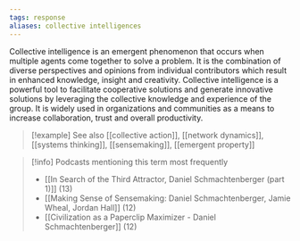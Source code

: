 ```yaml
---
tags: response
aliases: collective intelligences
---
```


Collective intelligence is an emergent phenomenon that occurs when multiple agents come together to solve a problem. It is the combination of diverse perspectives and opinions from individual contributors which result in enhanced knowledge, insight and creativity. Collective intelligence is a powerful tool to facilitate cooperative solutions and generate innovative solutions by leveraging the collective knowledge and experience of the group. It is widely used in organizations and communities as a means to increase collaboration, trust and overall productivity.

> [!example] See also
> [[collective action]], [[network dynamics]], [[systems thinking]], [[sensemaking]], [[emergent property]]

> [!info] Podcasts mentioning this term most frequently
> * [[In Search of the Third Attractor, Daniel Schmachtenberger (part 1)]] (13)
> * [[Making Sense of Sensemaking: Daniel Schmachtenberger, Jamie Wheal, Jordan Hall]] (12)
> * [[Civilization as a Paperclip Maximizer - Daniel Schmachtenberger]] (12)
